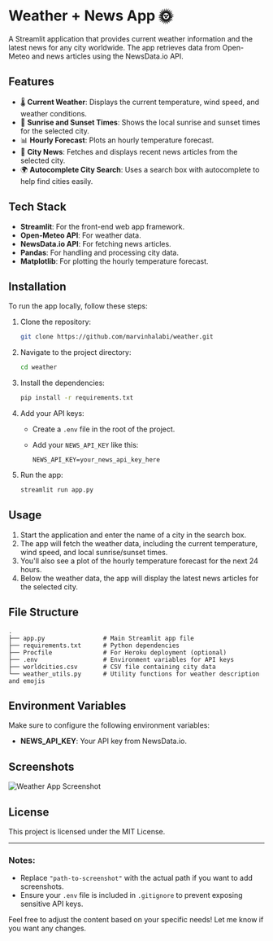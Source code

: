 # Weather + News App :sun_with_face:

A Streamlit application that provides current weather information and the latest news for any city worldwide. The app retrieves data from Open-Meteo and news articles using the NewsData.io API.

## Features

- :thermometer: **Current Weather**: Displays the current temperature, wind speed, and weather conditions.
- :sunrise: **Sunrise and Sunset Times**: Shows the local sunrise and sunset times for the selected city.
- :bar_chart: **Hourly Forecast**: Plots an hourly temperature forecast.
- :newspaper: **City News**: Fetches and displays recent news articles from the selected city.
- :earth_africa: **Autocomplete City Search**: Uses a search box with autocomplete to help find cities easily.

## Tech Stack

- **Streamlit**: For the front-end web app framework.
- **Open-Meteo API**: For weather data.
- **NewsData.io API**: For fetching news articles.
- **Pandas**: For handling and processing city data.
- **Matplotlib**: For plotting the hourly temperature forecast.

## Installation

To run the app locally, follow these steps:

1. Clone the repository:

   ```bash
   git clone https://github.com/marvinhalabi/weather.git
   ```

2. Navigate to the project directory:

   ```bash
   cd weather
   ```

3. Install the dependencies:

   ```bash
   pip install -r requirements.txt
   ```

4. Add your API keys:
   
   - Create a `.env` file in the root of the project.
   - Add your `NEWS_API_KEY` like this:

     ```
     NEWS_API_KEY=your_news_api_key_here
     ```

5. Run the app:

   ```bash
   streamlit run app.py
   ```

## Usage

1. Start the application and enter the name of a city in the search box.
2. The app will fetch the weather data, including the current temperature, wind speed, and local sunrise/sunset times.
3. You'll also see a plot of the hourly temperature forecast for the next 24 hours.
4. Below the weather data, the app will display the latest news articles for the selected city.

## File Structure

```
.
├── app.py                # Main Streamlit app file
├── requirements.txt      # Python dependencies
├── Procfile              # For Heroku deployment (optional)
├── .env                  # Environment variables for API keys
├── worldcities.csv       # CSV file containing city data
└── weather_utils.py      # Utility functions for weather description and emojis
```

## Environment Variables

Make sure to configure the following environment variables:

- **NEWS_API_KEY**: Your API key from NewsData.io.

## Screenshots

![Weather App Screenshot]("weather-news-screen.gif")

## License

This project is licensed under the MIT License.

---

### Notes:
- Replace `"path-to-screenshot"` with the actual path if you want to add screenshots.
- Ensure your `.env` file is included in `.gitignore` to prevent exposing sensitive API keys.

Feel free to adjust the content based on your specific needs! Let me know if you want any changes.
